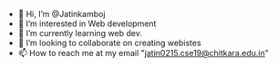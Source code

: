 - 👋 Hi, I’m @Jatinkamboj
- 👀 I’m interested in Web development
- 🌱 I’m currently learning web dev.
- 💞️ I’m looking to collaborate on creating webistes
- 📫 How to reach me at my email "jatin0215.cse19@chitkara.edu.in"

<!---
Jatinkamboj/Jatinkamboj is a ✨ special ✨ repository because its `README.md` (this file) appears on your GitHub profile.
You can click the Preview link to take a look at your changes.
--->
